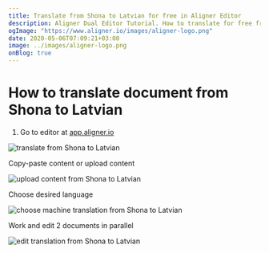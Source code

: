```yaml
---
title: Translate from Shona to Latvian for free in Aligner Editor
description: Aligner Dual Editor Tutorial. How to translate for free from Shona to Latvian. Aligner is multilingual document management platform. 
ogImage: "https://www.aligner.io/images/aligner-logo.png"
date: 2020-05-06T07:09:21+03:00
image: ../images/aligner-logo.png
onBlog: true
---
```


# How to translate document from Shona to Latvian

1. Go to editor at [app.aligner.io](https://app.aligner.io "Aligner App web page")

![translate from Shona to Latvian](../aligner-blank-editor.png "translate from Shona to Latvian")

Copy-paste content or upload content

![upload content from Shona to Latvian](../aligner-uploaded-document.png "upload content from Shona to Latvian")

Choose desired language

![choose machine translation from Shona to Latvian](../aligner-language-dropdown.png "choose machine translation from Shona to Latvian")

Work and edit 2 documents in parallel

![edit translation from Shona to Latvian](../aligner-double-sitded-editor.png "edit translation from Shona to Latvian")

